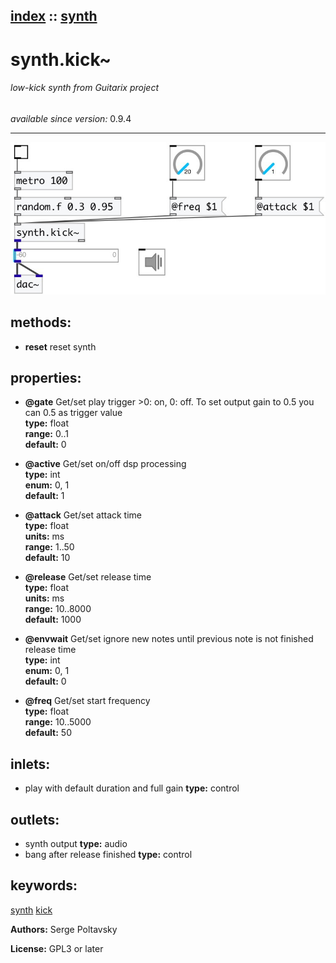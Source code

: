 [index](index.html) :: [synth](category_synth.html)
---

# synth.kick~

###### low-kick synth from Guitarix project

*available since version:* 0.9.4

---




[![example](../examples/img/synth.kick~.jpg)](../examples/pd/synth.kick~.pd)





## methods:

* **reset**
reset synth<br>




## properties:

* **@gate** 
Get/set play trigger &gt;0: on, 0: off. To set output gain to 0.5 you can 0.5 as trigger
value<br>
__type:__ float<br>
__range:__ 0..1<br>
__default:__ 0<br>

* **@active** 
Get/set on/off dsp processing<br>
__type:__ int<br>
__enum:__ 0, 1<br>
__default:__ 1<br>

* **@attack** 
Get/set attack time<br>
__type:__ float<br>
__units:__ ms<br>
__range:__ 1..50<br>
__default:__ 10<br>

* **@release** 
Get/set release time<br>
__type:__ float<br>
__units:__ ms<br>
__range:__ 10..8000<br>
__default:__ 1000<br>

* **@envwait** 
Get/set ignore new notes until previous note is not finished release time<br>
__type:__ int<br>
__enum:__ 0, 1<br>
__default:__ 0<br>

* **@freq** 
Get/set start frequency<br>
__type:__ float<br>
__range:__ 10..5000<br>
__default:__ 50<br>



## inlets:

* play with default duration and full gain 
__type:__ control<br>



## outlets:

* synth output
__type:__ audio<br>
* bang after release finished
__type:__ control<br>



## keywords:

[synth](keywords/synth.html)
[kick](keywords/kick.html)






**Authors:** Serge Poltavsky




**License:** GPL3 or later





